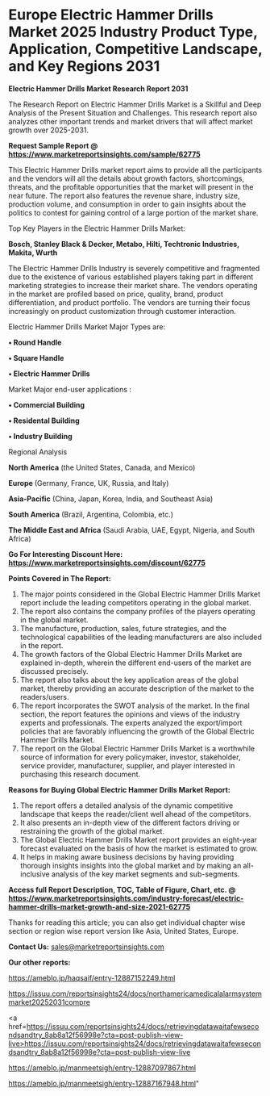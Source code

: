 # Europe Electric Hammer Drills Market 2025 Industry Product Type, Application, Competitive Landscape, and Key Regions 2031

<strong>Electric Hammer Drills Market Research Report 2031</strong>

The Research Report on Electric Hammer Drills Market is a Skillful and Deep Analysis of the Present Situation and Challenges. This research report also analyzes other important trends and market drivers that will affect market growth over 2025-2031.

<strong>Request Sample Report @ <a href=https://www.marketreportsinsights.com/sample/62775>https://www.marketreportsinsights.com/sample/62775</a></strong>

This Electric Hammer Drills market report aims to provide all the participants and the vendors will all the details about growth factors, shortcomings, threats, and the profitable opportunities that the market will present in the near future. The report also features the revenue share, industry size, production volume, and consumption in order to gain insights about the politics to contest for gaining control of a large portion of the market share.

Top Key Players in the Electric Hammer Drills Market:

<strong>Bosch, Stanley Black & Decker, Metabo, Hilti, Techtronic Industries, Makita, Wurth</strong>

The Electric Hammer Drills Industry is severely competitive and fragmented due to the existence of various established players taking part in different marketing strategies to increase their market share. The vendors operating in the market are profiled based on price, quality, brand, product differentiation, and product portfolio. The vendors are turning their focus increasingly on product customization through customer interaction.

Electric Hammer Drills Market Major Types are:

<strong>• Round Handle

• Square Handle

• Electric Hammer Drills</strong>

Market Major end-user applications :

<strong>• Commercial Building

• Residental Building

• Industry Building</strong>

Regional Analysis

</u><strong><b>North America</b></strong> (the United States, Canada, and Mexico)

<strong><b>Europe </b></strong>(Germany, France, UK, Russia, and Italy)

<strong><b>Asia-Pacific</b></strong> (China, Japan, Korea, India, and Southeast Asia)

<strong><b>South America</b></strong> (Brazil, Argentina, Colombia, etc.)

<strong><b>The Middle East and Africa</b></strong> (Saudi Arabia, UAE, Egypt, Nigeria, and South Africa)

<strong>Go For Interesting Discount Here: <a href=https://www.marketreportsinsights.com/discount/62775>https://www.marketreportsinsights.com/discount/62775</a></strong>

<strong>Points Covered in The Report:</strong>
<ol>
  <li>The major points considered in the Global Electric Hammer Drills Market report include the leading competitors operating in the global market.</li>
  <li>The report also contains the company profiles of the players operating in the global market.</li>
  <li>The manufacture, production, sales, future strategies, and the technological capabilities of the leading manufacturers are also included in the report.</li>
  <li>The growth factors of the Global Electric Hammer Drills Market are explained in-depth, wherein the different end-users of the market are discussed precisely.</li>
  <li>The report also talks about the key application areas of the global market, thereby providing an accurate description of the market to the readers/users.</li>
  <li>The report incorporates the SWOT analysis of the market. In the final section, the report features the opinions and views of the industry experts and professionals. The experts analyzed the export/import policies that are favorably influencing the growth of the Global Electric Hammer Drills Market.</li>
  <li>The report on the Global Electric Hammer Drills Market is a worthwhile source of information for every policymaker, investor, stakeholder, service provider, manufacturer, supplier, and player interested in purchasing this research document.</li>
</ol>
<strong>Reasons for Buying Global Electric Hammer Drills Market Report:</strong>

<ol>
  <li>The report offers a detailed analysis of the dynamic competitive landscape that keeps the reader/client well ahead of the competitors.</li>
  <li>It also presents an in-depth view of the different factors driving or restraining the growth of the global market.</li>
  <li>The Global Electric Hammer Drills Market report provides an eight-year forecast evaluated on the basis of how the market is estimated to grow.</li>
  <li>It helps in making aware business decisions by having providing thorough insights insights into the global market and by making an all-inclusive analysis of the key market segments and sub-segments.</li>
</ol>
<strong>Access full Report Description, TOC, Table of Figure, Chart, etc. @ <a href=https://www.marketreportsinsights.com/industry-forecast/electric-hammer-drills-market-growth-and-size-2021-62775>https://www.marketreportsinsights.com/industry-forecast/electric-hammer-drills-market-growth-and-size-2021-62775</a></strong>


Thanks for reading this article; you can also get individual chapter wise section or region wise report version like Asia, United States, Europe.

<strong>Contact Us:</strong>
sales@marketreportsinsights.com

<strong>Our other reports:</strong>

<a href=https://ameblo.jp/haqsaif/entry-12887152249.html>https://ameblo.jp/haqsaif/entry-12887152249.html</a>

<a href=https://issuu.com/reportsinsights24/docs/northamericamedicalalarmsystemmarket20252031compre>https://issuu.com/reportsinsights24/docs/northamericamedicalalarmsystemmarket20252031compre</a>

<a href=https://issuu.com/reportsinsights24/docs/retrievingdatawaitafewsecondsandtry_8ab8a12f56998e?cta=post-publish-view-live>https://issuu.com/reportsinsights24/docs/retrievingdatawaitafewsecondsandtry_8ab8a12f56998e?cta=post-publish-view-live</a>

<a href=https://ameblo.jp/manmeetsigh/entry-12887097867.html>https://ameblo.jp/manmeetsigh/entry-12887097867.html</a>

<a href=https://ameblo.jp/manmeetsigh/entry-12887167948.html>https://ameblo.jp/manmeetsigh/entry-12887167948.html</a>"
